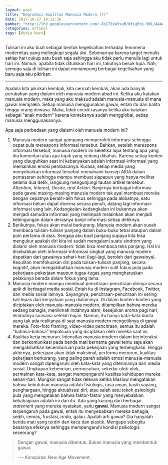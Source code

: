 ```yaml
---
layout: post
title: "Degradasi Kualitas Manusia Modern (?)"
date: 2017-10-27 16:11:26
gambar: "http://lh3.googleusercontent.com/-8sI7Ee4YxuM/WfLqRni-9WI/AAAAAAAAClI/4m1PcANVXL86mw3udELB62Y4O19ecO_WQCLcBGAs/s900/philosophy.jpg"
categories: artikel
tags: [dunia baru]
---
```


Tulisan ini aku buat sebagai bentuk kegelisahan terhadap fenomena modernitas yang melingkupi segala sisi. Sebenarnya karena target menulis setiap hari cukup satu buah saja sehingga aku tidak perlu menulis lagi untuk hari ini. Namun, apabila tidak dituliskan hari ini, takutnya besok lupa. Nah, semoga saja di tulisan ini dapat menampung berbagai kegelisahan yang baru saja aku pikirkan.

---

Apabila kita pikirkan kembali, kita cermati kembali, akan ada banyak perubahan yang dialami oleh manusia modern abad ini. Ketika aku katakan manusia modern, maka yang aku maksud adalah manusia-manusia di mana gawai merajalela. Setiap manusia menggunakan gawai, entah itu dari balita hingga orang dewasa. Maka, tidak cocok rasanya ketika aku katakan sebagai "anak modern" karena konteksnya sudah mengglobal, setiap manusia menggunakannya.

Apa saja perbedaan yang dialami oleh manusia modern ini?



1. Manusia modern sangat gampang memperoleh informasi sehingga cepat pula merespons informasi tersebut. Bahkan, setelah merespons informasi tersebut, manusia modern ini seketika lupa tentang apa yang dia komentari atau apa topik yang sedang dibahas. Karena setiap konten yang disuguhkan saat ini kebanyakan adalah informasi-informasi yang memainkan emosi pembacanya. Kurasa, setiap media yang menyebarkan informasi tersebut memahami konsep AIDA dalam pemasaran sehingga mampu membuat siapapun yang hanya melihat selama dua detik, langsung mengunjungi tautan artikel tersebut. _Attention, Interest, Desire, and Action_. Banjirnya berbagai informasi pada gawai masing-masing manusia modern tak ayal membuat mereka dengan cepatnya beralih-alih fokus sehingga pada akibatnya, satu informasi belum dapat dicerna secara penuh, datang lagi informasi-informasi yang lain. Kedangkalan-kedangkalan ini bukannya akan menjadi samudra informasi yang melimpah melainkan akan menjadi kebingungan dalam derasnya banjir informasi setiap detiknya.
2. Berikutnya, fokus akan mulai berkurang. Manusia modern akan susah membaca tulisan-tulisan panjang dalam buku-buku tebal ataupun dalam poin pertama di atas. Sengaja aku buat panjang supaya kita bisa mengukur apakah diri kita ini sudah mengalami suatu sindrom yang dialami oleh manusia modern: tidak bisa membaca teks panjang. Hal ini disebabkan oleh informasi-informasi singkat yang manusia modern dapatkan dari gawainya sehari-hari (lagi-lagi, beroleh dari gawainya). Kesulitan memfokuskan diri pada tulisan-tulisan panjang, secara kognitif, akan mengakibatkan manusia modern sulit fokus pula pada pekerjaan-pekerjaan maupun tugas-tugas yang mengharuskan pelakunya berada dalam fokus yang lama.
3. Manusia modern mampu membuat pencitraan-pencitraan dirinya secara apik di berbagai media sosial. Entah itu di Instagram, Facebook, Twitter, dan media sosial lainnya. Sayangnya, pencitraan-pencitraan ini sering kali lepas dari kenyataan yang dialaminya. Di dalam konten-konten yang diciptakan oleh manusia-manusia modern, ditampilkan bahwa mereka sedang bahagia, menikmati indahnya alam, kesejukan aroma pagi hari, lembutnya suasana setelah hujan. Namun, itu hanya kata-kata dusta yang tak ada realitanya di saat manusia modern mengetiknya di gawai mereka. Foto-foto framing, video-video pencitraan, semua itu adalah "bahasa-bahasa" kepalsuan yang diciptakan oleh mereka saat ini.
4. Kualitas kerja menurun. Intensitas manusia modern dalam berinteraksi dan berkomunikasi pada benda mati bernama gawai tentu saja akan mengakibatkan kecemburuan pada pekerjaan yang terbengkalai. Hingga akhirnya, pekerjaan akan tidak maksimal, performa menurun, kualitas pekerjaan berkurang, yang paling parah adalah emosi manusia-manusia modern sangat dipengaruhi oleh kata-kata yang diterimanya dari media sosial. Ungkapan kebencian, permusuhan, sekedar olok-olok, permainan kata-kata, sangat mempengaruhi kualitas kehidupan mereka sehari-hari. Mungkin sangat tidak relevan ketika Maslow mengatakan bahwa kebutuhan manusia adalah fisiologis, rasa aman, kasih sayang, penghargaan, hingga aktualisasi diri, atau salah satu tokoh psikologis pula yang mengatakan bahwa faktor-faktor yang menyebabkan kebahagiaan adalah ini dan itu. Ada yang kurang dari berbagai _statement_ yang mereka nyatakan, yaitu __gawai__. Manusia modern sangat terpengaruh pada gawai, entah itu menyebabkan mereka bahagia, sedih, cemas, frustasi, rindu, galau. Apalah arti gawai? Dia hanyalah benda mati yang terdiri dari kaca dan plastik. Mengapa sebegitu besarnya efeknya sehingga mempengaruhi kondisi psikologis seseorang?

> Dengan gawai, manusia dibentuk. Bukan manusia yang membentuk gawai.
> 
> --- Konspirasi New Age Movement.